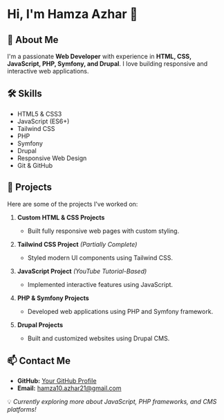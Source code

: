 # Hi, I'm Hamza Azhar 👋

## 🚀 About Me
I'm a passionate **Web Developer** with experience in **HTML, CSS, JavaScript, PHP, Symfony, and Drupal**. I love building responsive and interactive web applications.

## 🛠 Skills
- HTML5 & CSS3
- JavaScript (ES6+)
- Tailwind CSS
- PHP
- Symfony
- Drupal
- Responsive Web Design
- Git & GitHub

## 📌 Projects
Here are some of the projects I've worked on:

1. **Custom HTML & CSS Projects**  
   - Built fully responsive web pages with custom styling.
   
2. **Tailwind CSS Project** *(Partially Complete)*  
   - Styled modern UI components using Tailwind CSS.
   
3. **JavaScript Project** *(YouTube Tutorial-Based)*  
   - Implemented interactive features using JavaScript.

4. **PHP & Symfony Projects**  
   - Developed web applications using PHP and Symfony framework.
   
5. **Drupal Projects**  
   - Built and customized websites using Drupal CMS.

## 📫 Contact Me
- **GitHub:** [Your GitHub Profile](https://github.com/Hamza10wah-12/Hamza10wah-12)
- **Email:** hamza10.azhar21@gmail.com

💡 *Currently exploring more about JavaScript, PHP frameworks, and CMS platforms!*

